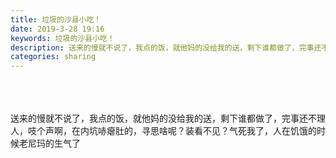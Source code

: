 ```yaml
---
title: 垃圾的沙县小吃！
date: 2019-3-28 19:16
keywords: 垃圾的沙县小吃！
description: 送来的慢就不说了，我点的饭，就他妈的没给我的送，剩下谁都做了，完事还不理人，吱个声啊，在内坑哧瘪肚的，寻思啥呢？装看不见？气死我了，人在饥饿的时候老尼玛的生气了
categories: sharing
---
```

<td class="t_f" id="postmessage_3332029">

<br/>
<br/>
<img alt="" border="0" class="zoom" data-cf-modified-c3c7018ab0f737eb57e066ce-="" file="http://www.flw.ph/data/appbyme/upload/image/201903/28/UZDEU4BSGDds.jpg" id="aimg_YCOr5" lazyloadthumb="1" onclick="" onmouseover="" src="http://www.flw.ph/data/appbyme/upload/image/201903/28/UZDEU4BSGDds.jpg"/><br/>
<br/>
<img alt="" border="0" class="zoom" data-cf-modified-c3c7018ab0f737eb57e066ce-="" file="http://www.flw.ph/data/appbyme/upload/image/201903/28/awwyN9QbnRsY.jpg" id="aimg_P3TPY" lazyloadthumb="1" onclick="" onmouseover="" src="http://www.flw.ph/data/appbyme/upload/image/201903/28/awwyN9QbnRsY.jpg"/><br/>
送来的慢就不说了，我点的饭，就他妈的没给我的送，剩下谁都做了，完事还不理人，吱个声啊，在内坑哧瘪肚的，寻思啥呢？装看不见？气死我了，人在饥饿的时候老尼玛的生气了<br/>
</td>
